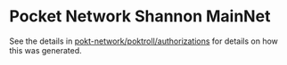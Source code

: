 # Pocket Network Shannon MainNet

See the details in [pokt-network/poktroll/authorizations](https://github.com/pokt-network/poktroll/tree/main/authorizations)
for details on how this was generated.
